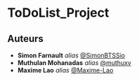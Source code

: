 # ToDoList_Project
## Auteurs

* **Simon Farnault** _alias_ [@SimonBTSSio](https://github.com/SimonBTSSio)
* **Muthulan Mohanadas** _alias_ [@muthuxv](https://github.com/muthuxv)
* **Maxime Lao** _alias_ [@Maxime-Lao](https://github.com/Maxime-Lao)
